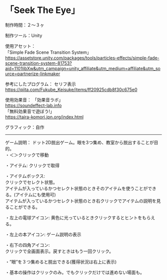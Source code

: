# 「Seek The Eye」

制作時間：２〜３ヶ  

制作ツール：Unity  

使用アセット：  
「Simple Fade Scene Transition System」  
https://assetstore.unity.com/packages/tools/particles-effects/simple-fade-scene-transition-system-81753?aid=1101libXw&utm_campaign=unity_affiliate&utm_medium=affiliate&utm_source=partnerize-linkmaker  

参考にしたプログラム：
セリフ表示  
https://qiita.com/Fukube_Keisuke/items/ff20925cdb8f30c675e0  

使用効果音：
「効果音ラボ」  
https://soundeffect-lab.info  
「無料効果音で遊ぼう!」  
https://taira-komori.jpn.org/index.html  

グラフィック：自作  

-----------------------------------

ゲーム説明：
ドット2D脱出ゲーム。眼を3つ集め、教室から脱出することが目的。  
・＜＞クリックで移動  

・アイテム:
クリックで取得  

・アイテムボックス:  
クリックでセレクト状態。  
アイテムが入っているかつセレクト状態のときそのアイテムを使うことができる。(アイテムにも使用可)  
アイテムが入っているかつセレクト状態のとき右クリックでアイテムの説明を見ることができる。  

・左上の電球アイコン:
黄色に光っているときクリックするとヒントをもらえる。  

・左上の本アイコン:
ゲーム説明の表示  

・右下の四角アイコン:  
クリックで全画面表示。戻すときはもう一回クリック。  

・”眼”を３つ集めると脱出できる(獲得状況は右上に表示)  

・基本の操作はクリックのみ。でもクリックだけでは進めない場面も。  
